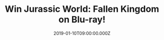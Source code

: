 ---
campaign-uuid: "c-a9f41568-f14a-4351-ad19-4363d0e724d3"
type: "Competition"
category: "Entertainment"
date: "2019-01-10T09:00:00.000Z"
end-date: "2019-02-10T23:59:00.000Z"
disable-form: false
is_promoted: false
has_entry_page: true
title: "Win Jurassic World: Fallen Kingdom on Blu-ray!"
competition-description: "<p>Calling Christ Pratt and Bryce Dallas fans! In order\
  \ to celebrate the release of the brand new movie Jurassic World: Fallen Kingdom\
  \ on Blu-Ray, we are giving away a copy of the movie to one of our lucky members\
  \ to win!</p>\r\n<p>Get your weekend sorted now. Click below for a chance to win.</p>"
hero-header: "Win Jurassic World: Fallen Kingdom on Blu-ray!"
terms-confirmation: "N/A"
banner-img: "https://assets.expresslyapp.com/asset-78210d21-dbad-47c6-a619-e8bc2f4ae7e5.jpg"
logo-left-href: "aaa.nme.com"
logo-left-image: "https://assets.expresslyapp.com/asset-51471286-5510-4d1a-b208-21b8ce34d4f0.jpg"
logo-left-title: "NME AAA"
bg-image-hero: "https://assets.expresslyapp.com/asset-2dd2a230-cffd-4923-91c6-aeab15415963.jpg"
bg-image-first: "https://assets.expresslyapp.com/asset-7e96e346-f7ac-494e-b182-f428494e42f0.jpg"
section1-content: "<p>It’s been three years since theme park and luxury resort Jurassic\
  \ World was destroyed by dinosaurs out of containment. Isla Nublar now sits abandoned\
  \ by humans while the surviving dinosaurs fend for themselves in the jungles.</p>\r\
  \n<p>When the island’s dormant volcano begins roaring to life, Owen (Chris Pratt)\
  \ and Claire (Bryce Dallas Howard) mount a campaign to rescue the remaining dinosaurs\
  \ from this extinction-level event. Owen is driven to find Blue, his lead raptor\
  \ who’s still missing in the wild, and Claire has grown a respect for these creatures\
  \ she now makes her mission. Arriving on the unstable island as lava begins raining\
  \ down, their expedition uncovers a conspiracy that could return our entire planet\
  \ to a perilous order not seen since prehistoric times. With all of the wonder,\
  \ adventure and thrills synonymous with one of the most popular and successful series\
  \ in cinema history, this all-new motion-picture event sees the return of favorite\
  \ characters and dinosaurs—along with new breeds more awe-inspiring and terrifying\
  \ than ever before. Welcome to Jurassic World: Fallen Kingdom.</p>\r\n<p>Enter the\
  \ form below for a chance of winning the adventurous movie Jurassic World: Fallen\
  \ Kingdom on Blu-ray now!</p>"
entry-title: "Win Jurassic World: Fallen Kingdom on Blu-ray!"
entry-content: "Enter the draw to win Jurassic World: Fallen Kingdom on Blu-ray by\
  \ completing the form below before 23:59 on 10th of February 2019."
has-winner: false
prize-description: "Jurassic World: Fallen Kingdom on Blu-ray."
special-conditions: "Multiple entries are allowed up to one every day\r\nThis competition\
  \ is also available on: http://club.expressly.io/competitons/\r\njurassic-world-fallen-kingdom-blu-ray"
country-restrictions:
- "GB"
---